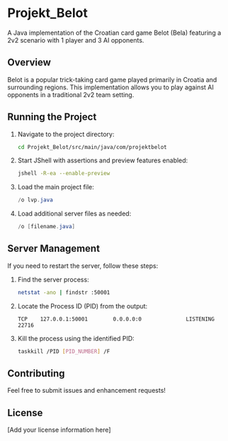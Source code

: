 # Projekt_Belot

A Java implementation of the Croatian card game Belot (Bela) featuring a 2v2 scenario with 1 player and 3 AI opponents.

## Overview

Belot is a popular trick-taking card game played primarily in Croatia and surrounding regions. This implementation allows you to play against AI opponents in a traditional 2v2 team setting.

## Running the Project

1. Navigate to the project directory:
   ```bash
   cd Projekt_Belot/src/main/java/com/projektbelot
   ```

2. Start JShell with assertions and preview features enabled:
   ```bash
   jshell -R-ea --enable-preview
   ```

3. Load the main project file:
   ```java
   /o lvp.java
   ```

4. Load additional server files as needed:
   ```java
   /o [filename.java]
   ```

## Server Management

If you need to restart the server, follow these steps:

1. Find the server process:
   ```bash
   netstat -ano | findstr :50001
   ```

2. Locate the Process ID (PID) from the output:
   ```
   TCP    127.0.0.1:50001        0.0.0.0:0              LISTENING         22716
   ```

3. Kill the process using the identified PID:
   ```bash
   taskkill /PID [PID_NUMBER] /F
   ```

## Contributing

Feel free to submit issues and enhancement requests!

## License

[Add your license information here]